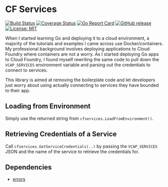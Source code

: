 # CF Services
[![Build Status](https://travis-ci.org/Piszmog/cfservices.svg?branch=develop)](https://travis-ci.org/Piszmog/cfservices)
[![Coverage Status](https://coveralls.io/repos/github/Piszmog/cfservices/badge.svg?branch=develop)](https://coveralls.io/github/Piszmog/cfservices?branch=develop)
[![Go Report Card](https://goreportcard.com/badge/github.com/Piszmog/cfservices)](https://goreportcard.com/report/github.com/Piszmog/cfservices)
[![GitHub release](https://img.shields.io/github/release/Piszmog/cfservices.svg)](https://github.com/Piszmog/cfservices/releases/latest)
[![License: MIT](https://img.shields.io/badge/License-MIT-yellow.svg)](https://opensource.org/licenses/MIT)

When I started learning Go and deploying it to a cloud environment, a majority of the tutorials and examples I came across 
use Docker/containers. My professional background involves deploying applications to Cloud Foundry where containers are not 
a worry. As I started deploying Go apps to Cloud Foundry, I found myself rewriting the same code to pull down the `VCAP_SERVICES` 
environment variable and parsing out the credentials to connect to services.

This library is aimed at removing the boilerplate code and let developers just worry about using actually connecting to 
services they have bounded to their app.

## Loading from Environment
Simply use the returned string from `cfservices.LoadFromEnvironment()`.

## Retrieving Credentials of a Service
Call `cfservices.GetServiceCredentials(..)` by passing the `VCAP_SERVICES` JSON and the name of the service to retrieve the 
credentials for.

## Dependencies
* [errors](https://github.com/pkg/errors)